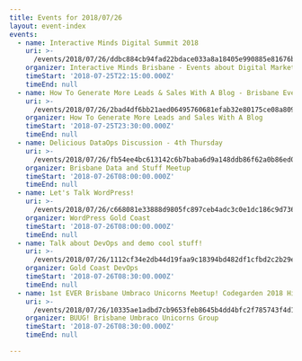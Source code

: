 ```yaml
---
title: Events for 2018/07/26
layout: event-index
events:
  - name: Interactive Minds Digital Summit 2018
    uri: >-
      /events/2018/07/26/ddbc884cb94fad22bdace033a8a18405e990885e81676b28391a9a97039b7a7a
    organizer: Interactive Minds Brisbane - Events about Digital Marketing
    timeStart: '2018-07-25T22:15:00.000Z'
    timeEnd: null
  - name: How To Generate More Leads & Sales With A Blog - Brisbane Event
    uri: >-
      /events/2018/07/26/2bad4df6bb21aed06495760681efab32e80175ce08a80946e6794081f3aba358
    organizer: How To Generate More Leads and Sales With A Blog
    timeStart: '2018-07-25T23:30:00.000Z'
    timeEnd: null
  - name: Delicious DataOps Discussion - 4th Thursday
    uri: >-
      /events/2018/07/26/fb54ee4bc613142c6b7baba6d9a148ddb86f62a0b86ed0d65c33f92e2ebf9ee5
    organizer: Brisbane Data and Stuff Meetup
    timeStart: '2018-07-26T08:00:00.000Z'
    timeEnd: null
  - name: Let's Talk WordPress!
    uri: >-
      /events/2018/07/26/c668081e33888d9805fc897ceb4adc3c0e1dc186c9d7365d0728bfc20a2f2f56
    organizer: WordPress Gold Coast
    timeStart: '2018-07-26T08:00:00.000Z'
    timeEnd: null
  - name: Talk about DevOps and demo cool stuff!
    uri: >-
      /events/2018/07/26/1112cf34e2db44d19faa9c18394bd482df1cfbd2c2b29e2fc0bd0be173cb8ee3
    organizer: Gold Coast DevOps
    timeStart: '2018-07-26T08:30:00.000Z'
    timeEnd: null
  - name: 1st EVER Brisbane Umbraco Unicorns Meetup! Codegarden 2018 Highlights
    uri: >-
      /events/2018/07/26/10335ae1adbd7cb9653feb8645b4dd4bfc2f785743f4d167413a6408e3c62291
    organizer: BUUG! Brisbane Umbraco Unicorns Group
    timeStart: '2018-07-26T08:30:00.000Z'
    timeEnd: null

---
```

